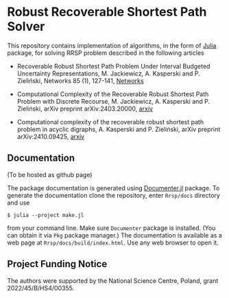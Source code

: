 # Robust Recoverable Shortest Path Solver

This repository contains implementation of algorithms, in the form of [Julia](https://julialang.org/) package, for solving RRSP problem described in the following articles

- Recoverable Robust Shortest Path Problem Under Interval Budgeted Uncertainty Representations, M. Jackiewicz, A. Kasperski and P. Zieliński, Networks 85 (1), 127-141, [Networks](https://onlinelibrary.wiley.com/doi/abs/10.1002/net.22255)

- Computational Complexity of the Recoverable Robust Shortest Path Problem with Discrete Recourse, M. Jackiewicz, A. Kasperski and P. Zieliński, arXiv preprint arXiv:2403.20000, [arxiv](https://arxiv.org/abs/2403.20000)

- Computational complexity of the recoverable robust shortest path problem in acyclic digraphs, A. Kasperski and P. Zieliński, arXiv preprint arXiv:2410.09425, [arxiv](https://arxiv.org/abs/2410.09425)

## Documentation

(To be hosted as github page)

The package documentation is generated using [Documenter.jl](https://documenter.juliadocs.org/stable/) package.
To generate the documentation clone the repository, enter `Rrsp/docs` directory and use

    $ julia --project make.jl

from your command line. Make sure `Documenter` package is installed. (You can obtain it via `Pkg` package manager.)
The documentation is available as a web page at `Rrsp/docs/build/index.html`. Use any web browser to open it.

## Project Funding Notice

The authors were supported by the National Science Centre, Poland, grant 2022/45/B/HS4/00355.

